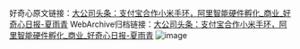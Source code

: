 好奇心原文链接：[大公司头条：支付宝合作小米手环，阿里智能硬件孵化_商业_好奇心日报-夏雨青](https://www.qdaily.com/articles/8099.html)
WebArchive归档链接：[大公司头条：支付宝合作小米手环，阿里智能硬件孵化_商业_好奇心日报-夏雨青](http://web.archive.org/web/20170911084322/http://www.qdaily.com/articles/8099.html)
![image](http://ww3.sinaimg.cn/large/007d5XDply1g3vamsj2wij30u03lrkjl)
